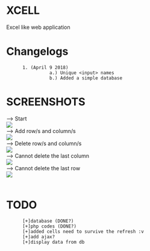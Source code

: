 # XCELL
Excel like web application
# Changelogs
          1. (April 9 2018)
                    a.) Unique <input> names
                    b.) Added a simple database
# SCREENSHOTS<br>
--> Start<br>
<img src="https://raw.githubusercontent.com/theykneel/XCELL/master/images/XCELL1.png"><br>
--> Add row/s and column/s<br>
<img src="https://raw.githubusercontent.com/theykneel/XCELL/master/images/XCELL2.png"><br>
--> Delete row/s and column/s<br>
<img src="https://raw.githubusercontent.com/theykneel/XCELL/master/images/XCELL3.png"><br>
--> Cannot delete the last column<br>
<img src="https://raw.githubusercontent.com/theykneel/XCELL/master/images/XCELL4.png"><br>
--> Cannot delete the last row<br>
<img src="https://raw.githubusercontent.com/theykneel/XCELL/master/images/XCELL5.png"><br>
<br>

# TODO<br>
          [+]database (DONE?)
          [+]php codes (DONE?)
          [+]added cells need to survive the refresh :v
          [+]add ajax?
          [+]display data from db
          
